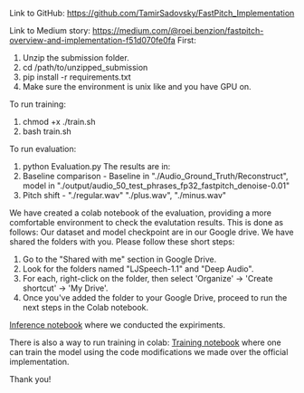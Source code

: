 Link to GitHub:
https://github.com/TamirSadovsky/FastPitch_Implementation

Link to Medium story:
https://medium.com/@roei.benzion/fastpitch-overview-and-implementation-f51d070fe0fa 
First:
1. Unzip the submission folder.
2. cd /path/to/unzipped_submission
3. pip install -r requirements.txt
4. Make sure the environment is unix like and you have GPU on.
   
To run training:
1. chmod +x ./train.sh
2. bash train.sh

To run evaluation:
1. python Evaluation.py
The results are in:
1. Baseline comparison - Baseline in "./Audio_Ground_Truth/Reconstruct", model in "./output/audio_50_test_phrases_fp32_fastpitch_denoise-0.01"
2. Pitch shift - "./regular.wav" "./plus.wav", "./minus.wav"


We have created a colab notebook of the evaluation, providing a more comfortable environment to check the evalutation results.
This is done as follows:
Our dataset and model checkpoint are in our Google drive. We have shared the folders with you. Please follow these short steps:

1. Go to the "Shared with me" section in Google Drive.
2. Look for the folders named "LJSpeech-1.1" and "Deep Audio".
3. For each, right-click on the folder, then select 'Organize' -> 'Create shortcut' -> 'My Drive'.
4. Once you've added the folder to your Google Drive, proceed to run the next steps in the Colab notebook.

[Inference notebook](https://colab.research.google.com/drive/1dfpGbbJ_UBcvvUfqin07JDN6Bg9oM-kc) where we conducted the expiriments.

There is also a way to run training in colab:
[Training notebook](https://colab.research.google.com/drive/1lGeHuRnFLZqgw3-1WfM3k4cJBcf35Om3) where one can train the model using the code modifications we made over the official implementation.

Thank you!

